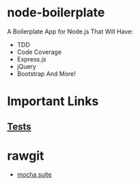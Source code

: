 node-boilerplate
================

A Boilerplate App for Node.js That Will Have:
- TDD
- Code Coverage
- Express.js
- jQuery
- Bootstrap
And More!

# Important Links

## [Tests](https://rawgit.com/YOUR_NAME/YOUR_PROJECT/master/test/mocha/browser-suite.html)

# rawgit

+ [mocha suite](https://rawgit.com/YOUR_NAME/YOUR_PROJECT/master/test/mocha/browser-suite.html)